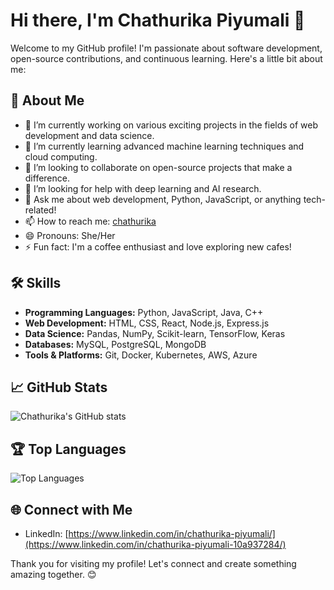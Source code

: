 # Hi there, I'm Chathurika Piyumali 👋

Welcome to my GitHub profile! I'm passionate about software development, open-source contributions, and continuous learning. Here's a little bit about me:

## 🚀 About Me
- 🔭 I’m currently working on various exciting projects in the fields of web development and data science.
- 🌱 I’m currently learning advanced machine learning techniques and cloud computing.
- 👯 I’m looking to collaborate on open-source projects that make a difference.
- 🤔 I’m looking for help with deep learning and AI research.
- 💬 Ask me about web development, Python, JavaScript, or anything tech-related!
- 📫 How to reach me: [chathurika](chathurikapiyumali01@gmail.com)
- 😄 Pronouns: She/Her
- ⚡ Fun fact: I'm a coffee enthusiast and love exploring new cafes!

## 🛠️ Skills
- **Programming Languages:** Python, JavaScript, Java, C++
- **Web Development:** HTML, CSS, React, Node.js, Express.js
- **Data Science:** Pandas, NumPy, Scikit-learn, TensorFlow, Keras
- **Databases:** MySQL, PostgreSQL, MongoDB
- **Tools & Platforms:** Git, Docker, Kubernetes, AWS, Azure

## 📈 GitHub Stats
![Chathurika's GitHub stats](https://github-readme-stats.vercel.app/api?username=ChathurikaPiyumali&show_icons=true&theme=radical)

## 🏆 Top Languages
![Top Languages](https://github-readme-stats.vercel.app/api/top-langs/?username=ChathurikaPiyumali&layout=compact&theme=radical)

## 🌐 Connect with Me
- LinkedIn: [https://www.linkedin.com/in/chathurika-piyumali/](https://www.linkedin.com/in/chathurika-piyumali-10a937284/)


Thank you for visiting my profile! Let's connect and create something amazing together. 😊


